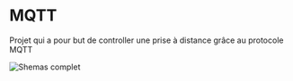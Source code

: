 # MQTT
Projet qui a pour but de controller une prise à distance grâce au protocole MQTT

![Shemas complet](https://cdn.discordapp.com/attachments/775358435679272971/775782449891377202/all.png)
